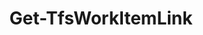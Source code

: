 ﻿---
title: Get-TfsWorkItemLink
breadcrumbs: [ "WorkItem", "Linking" ]
parent: "WorkItem.Linking"
description: "Gets the links in a work item. "
remarks: 
parameterSets: 
  "_All_": [ Collection, LinkType, Server, WorkItem ] 
  "__AllParameterSets":  
    WorkItem: 
      type: "object"  
      position: "0"  
      required: true  
    Collection: 
      type: "object"  
    LinkType: 
      type: "WorkItemLinkType"  
    Server: 
      type: "object" 
parameters: 
  - name: "WorkItem" 
    description: "Specifies a work item. Valid values are the work item ID or an instance of Microsoft.TeamFoundation.WorkItemTracking.WebApi.Models.WorkItem. " 
    required: true 
    globbing: false 
    pipelineInput: "true (ByValue)" 
    position: 0 
    type: "object" 
    aliases: [ id ] 
  - name: "id" 
    description: "Specifies a work item. Valid values are the work item ID or an instance of Microsoft.TeamFoundation.WorkItemTracking.WebApi.Models.WorkItem. This is an alias of the WorkItem parameter." 
    required: true 
    globbing: false 
    pipelineInput: "true (ByValue)" 
    position: 0 
    type: "object" 
    aliases: [ id ] 
  - name: "LinkType" 
    description: "Returns only the specified link types. When omitted, returns all link types. Possible values: All, Parent, Child, Related, Predecessor, Successor, Duplicate, DuplicateOf, Tests, TestedBy, TestCase, SharedSteps, References, ReferencedBy, ProducesFor, ConsumesFrom, RemoteRelated, AttachedFile, Hyperlink, ArtifactLink" 
    globbing: false 
    type: "WorkItemLinkType" 
    defaultValue: "All" 
  - name: "Collection" 
    description: "Specifies the URL to the Team Project Collection or Azure DevOps Organization to connect to, a TfsTeamProjectCollection object (Windows PowerShell only), or a VssConnection object. You can also connect to an Azure DevOps Services organizations by simply providing its name instead of the full URL. For more details, see the Get-TfsTeamProjectCollection cmdlet. When omitted, it defaults to the connection set by Connect-TfsTeamProjectCollection (if any). " 
    globbing: false 
    pipelineInput: "true (ByValue)" 
    type: "object" 
    aliases: [ Organization ] 
  - name: "Organization" 
    description: "Specifies the URL to the Team Project Collection or Azure DevOps Organization to connect to, a TfsTeamProjectCollection object (Windows PowerShell only), or a VssConnection object. You can also connect to an Azure DevOps Services organizations by simply providing its name instead of the full URL. For more details, see the Get-TfsTeamProjectCollection cmdlet. When omitted, it defaults to the connection set by Connect-TfsTeamProjectCollection (if any). This is an alias of the Collection parameter." 
    globbing: false 
    pipelineInput: "true (ByValue)" 
    type: "object" 
    aliases: [ Organization ] 
  - name: "Server" 
    description: "Specifies the URL to the Team Foundation Server to connect to, a TfsConfigurationServer object (Windows PowerShell only), or a VssConnection object. When omitted, it defaults to the connection set by Connect-TfsConfiguration (if any). For more details, see the Get-TfsConfigurationServer cmdlet. " 
    globbing: false 
    type: "object"
inputs: 
  - type: "System.Object" 
    description: "Specifies a work item. Valid values are the work item ID or an instance of Microsoft.TeamFoundation.WorkItemTracking.WebApi.Models.WorkItem. " 
  - type: "System.Object" 
    description: "Specifies the URL to the Team Project Collection or Azure DevOps Organization to connect to, a TfsTeamProjectCollection object (Windows PowerShell only), or a VssConnection object. You can also connect to an Azure DevOps Services organizations by simply providing its name instead of the full URL. For more details, see the Get-TfsTeamProjectCollection cmdlet. When omitted, it defaults to the connection set by Connect-TfsTeamProjectCollection (if any). "
outputs: 
  - type: "Microsoft.TeamFoundation.WorkItemTracking.WebApi.Models.WorkItemRelation" 
    description: 
notes: 
relatedLinks: 
  - text: "Online Version:" 
    uri: "https://tfscmdlets.dev/docs/cmdlets/WorkItem/Linking/Get-TfsWorkItemLink"
aliases: 
examples: 
---
